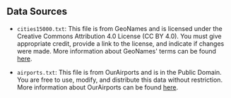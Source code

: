 ## Data Sources

- `cities15000.txt`: This file is from GeoNames and is licensed under the Creative Commons Attribution 4.0 License (CC BY 4.0). You must give appropriate credit, provide a link to the license, and indicate if changes were made. More information about GeoNames' terms can be found [here](https://www.geonames.org).

- `airports.txt`: This file is from OurAirports and is in the Public Domain. You are free to use, modify, and distribute this data without restriction. More information about OurAirports can be found [here](http://ourairports.com/).

